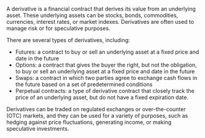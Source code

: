 A derivative is a financial contract that derives its value from an underlying asset. These underlying assets can be stocks, bonds, commodities, currencies, interest rates, or market indexes. Derivatives are often used to manage risk or for speculative purposes.

There are several types of derivatives, including:

* Futures: a contract to buy or sell an underlying asset at a fixed price and date in the future
* Options: a contract that gives the buyer the right, but not the obligation, to buy or sell an underlying asset at a fixed price and date in the future
* Swaps: a contract in which two parties agree to exchange cash flows in the future based on a set of predetermined conditions
* Perpetual contracts: a type of derivative contract that closely track the price of an underlying asset, but do not have a fixed expiration date.

Derivatives can be traded on regulated exchanges or over-the-counter (OTC) markets, and they can be used for a variety of purposes, such as hedging against price fluctuations, generating income, or making speculative investments.
